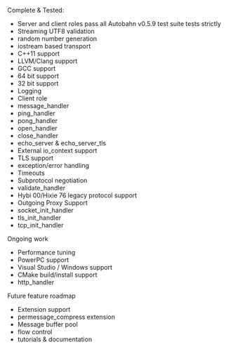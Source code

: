 Complete & Tested:
- Server and client roles pass all Autobahn v0.5.9 test suite tests strictly
- Streaming UTF8 validation
- random number generation
- iostream based transport
- C++11 support
- LLVM/Clang support
- GCC support
- 64 bit support
- 32 bit support
- Logging
- Client role
- message_handler
- ping_handler
- pong_handler
- open_handler
- close_handler
- echo_server & echo_server_tls
- External io_context support
- TLS support
- exception/error handling
- Timeouts
- Subprotocol negotiation
- validate_handler
- Hybi 00/Hixie 76 legacy protocol support
- Outgoing Proxy Support
- socket_init_handler
- tls_init_handler
- tcp_init_handler

Ongoing work
- Performance tuning
- PowerPC support
- Visual Studio / Windows support
- CMake build/install support
- http_handler

Future feature roadmap
- Extension support
- permessage_compress extension
- Message buffer pool
- flow control
- tutorials & documentation
